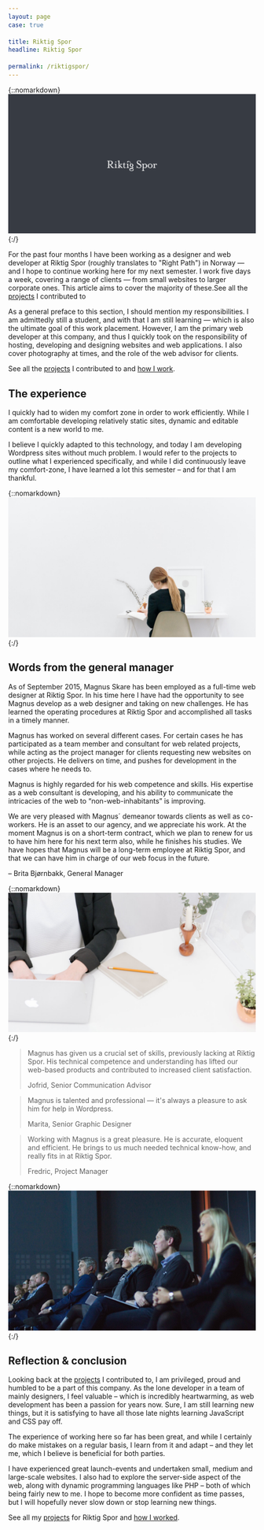 ```yaml
---
layout: page
case: true

title: Riktig Spor
headline: Riktig Spor

permalink: /riktigspor/
---
```


{::nomarkdown}
<img src="../img/riktigspor/logo.png" alt="Riktig Spor" class="fade wait">
{:/}

<div class="div"></div>

<p class="lead pull">For the past four months I have been working as a designer and web developer at Riktig Spor (roughly translates to "Right Path") in Norway &mdash; and I hope to continue working here for my next semester. I work five days a week, covering a range of clients &mdash; from small websites to larger corporate ones. This article aims to cover the majority of these.<span>See all the <a href="/projects">projects</a> I contributed to</span></p>

As a general preface to this section, I should mention my responsibilities. I am admittedly still a student, and with that I am still learning &mdash; which is also the ultimate goal of this work placement. However, I am the primary web developer at this company, and thus I quickly took on the responsibility of hosting, developing and designing websites and web applications. I also cover photography at times, and the role of the web advisor for clients.

See all the <a href="/projects">projects</a> I contributed to and <a href="/workflow-and-sketchbook">how I work</a>.

<div class="div"></div>

## The experience

I quickly had to widen my comfort zone in order to work efficiently. While I am comfortable developing relatively static sites, dynamic and editable content is a new world to me.

I believe I quickly adapted to this technology, and today I am developing Wordpress sites without much problem. I would refer to the projects to outline what I experienced specifically, and while I did continuously leave my comfort-zone, I have learned a lot this semester – and for that I am thankful.

<div class="div"></div>

{::nomarkdown}
<img src="../img/riktigspor/space.jpg" alt="Riktig Spor">
{:/}


<div class="div"></div>

## Words from the general manager

As of September 2015, Magnus Skare has been employed as a full-time web designer at Riktig Spor. In his time here I have had the opportunity to see Magnus develop as a web designer and taking on new challenges. He has learned the operating procedures at Riktig Spor and accomplished all tasks in a timely manner.

Magnus has worked on several different cases. For certain cases he has participated as a team member and consultant for web related projects, while acting as the project manager for clients requesting new websites on other projects. He delivers on time, and pushes for development in the cases where he needs to.

Magnus is highly regarded for his web competence and skills. His expertise as a web consultant is developing, and his ability to communicate the intricacies of the web to “non-web-inhabitants” is improving.

We are very pleased with Magnus´ demeanor towards clients as well as co-workers. He is an asset to our agency, and we appreciate his work. At the moment Magnus is on a short-term contract, which we plan to renew for us to have him here for his next term also, while he finishes his studies. We have hopes that Magnus will be a long-term employee at Riktig Spor, and that we can have him in charge of our web focus in the future.

– Brita Bjørnbakk, General Manager

<div class="div"></div>

{::nomarkdown}
<img src="../img/riktigspor/space2.jpg" alt="Riktig Spor">
{:/}

<div class="div"></div>

<blockquote class="entry">
	<p>Magnus has given us a crucial set of skills, previously lacking at Riktig Spor. His technical competence and understanding has lifted our web-based products and contributed to increased client satisfaction.</p>
	<p>Jofrid, Senior Communication Advisor</p>
</blockquote>

<!-- <blockquote>
	<p>Sitat</p>
	<p>Svein, Senior Graphic Designer</p>
</blockquote> -->

<!-- <blockquote>
	<p>It has been great to have Magnus at Riktig Spor, as he brings a unique set of skills. He is a fast worker, and solves any given task well. </p>
	<p>Cathrine, Senior Graphic Designer</p>
</blockquote> -->

<blockquote class="entry">
	<p>Magnus is talented and professional &mdash; it's always a pleasure to ask him for help in Wordpress.</p>
	<p>Marita, Senior Graphic Designer</p>
</blockquote>

<blockquote class="entry">
	<p>Working with Magnus is a great pleasure. He is accurate, eloquent and efficient. He brings to us much needed technical know-how, and really fits in at Riktig Spor.</p>
	<!-- Orginal -->
	<!-- <p>Working with Magnus is a great pleasure. He is accurate, eloquent and efficient. He brings to us much needed technical know-how. Magnus is also a nice guy. He is clean, well behaved and, despite his some what freekish lunch habits, fits in at Riktig Spor.</p> -->
	<p>Fredric, Project Manager</p>
</blockquote>

<!-- <blockquote>
	<p>Sitat.</p>
	<p>Anne Marie, Design Apprentice</p>
</blockquote> -->

<div class="div"></div>

{::nomarkdown}
<img src="../img/riktigspor/view.jpg" alt="Riktig Spor in the audience">
{:/}

<div class="div"></div>

## Reflection & conclusion

Looking back at the <a href="/projects">projects</a> I contributed to, I am privileged, proud and humbled to be a part of this company. As the lone developer in a team of mainly designers, I feel valuable – which is incredibly heartwarming, as web development has been a passion for years now. Sure, I am still learning new things, but it is satisfying to have all those late nights learning JavaScript and CSS pay off.

The experience of working here so far has been great, and while I certainly do make mistakes on a regular basis, I learn from it and adapt – and they let me, which I believe is beneficial for both parties.

I have experienced great launch-events and undertaken small, medium and large-scale websites. I also had to explore the server-side aspect of the web, along with dynamic programming languages like PHP – both of which being fairly new to me. I hope to become more confident as time passes, but I will hopefully never slow down or stop learning new things.

See all my <a href="/projects">projects</a> for Riktig Spor and <a href="/workflow-and-sketchbook">how I worked</a>.

<div class="div"></div>

<!-- * Lofoten Links
* Riktig Spor web
* Opplyst
* MKK
* Bryggerikvartalet
* Bodø Havn
* Riktig Spor template, concept development
* Glea
* Bodø i Vinden
* Bodø 2016 - photography
* General photography -->








